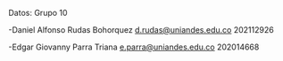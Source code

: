 Datos: Grupo 10

-Daniel Alfonso Rudas Bohorquez d.rudas@uniandes.edu.co 202112926

-Edgar Giovanny Parra Triana e.parra@uniandes.edu.co 202014668